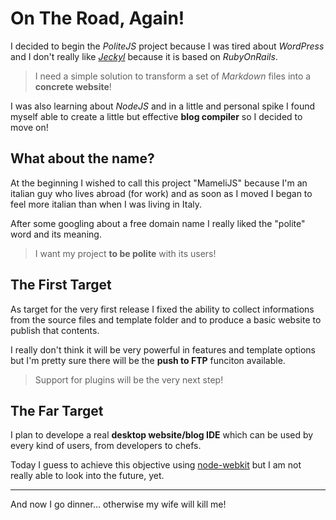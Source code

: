 <!-- Info:
title: On The Road Again!
author: Marco Pegoraro
// -->

On The Road, Again!
===================

I decided to begin the _PoliteJS_ project because I was tired about _WordPress_ and I don't really like _[Jeckyl](http://jekyllrb.com)_ because it is based on _RubyOnRails_.

> I need a simple solution to transform a set of _Markdown_ files into a **concrete website**!

I was also learning about _NodeJS_ and in a little and personal spike I found myself able to create a little but effective **blog compiler** so I decided to move on!

<!-- more -->

## What about the name?

At the beginning I wished to call this project "MameliJS" because I'm an italian guy who lives abroad (for work) and as soon as I moved I began to feel more italian than when I was living in Italy.

After some googling about a free domain name I really liked the "polite" word and its meaning.

> I want my project **to be polite** with its users!

## The First Target

As target for the very first release I fixed the ability to collect informations from the source files and template folder and to produce a basic website to publish that contents.

I really don't think it will be very powerful in features and template options but I'm pretty sure there will be the **push to FTP** funciton available.

> Support for plugins will be the very next step!

## The Far Target

I plan to develope a real **desktop website/blog IDE** which can be used by every kind of users, from developers to chefs.

Today I guess to achieve this objective using [node-webkit](https://github.com/rogerwang/node-webkit) but I am not really able to look into the future, yet.


---

And now I go dinner... otherwise my wife will kill me!